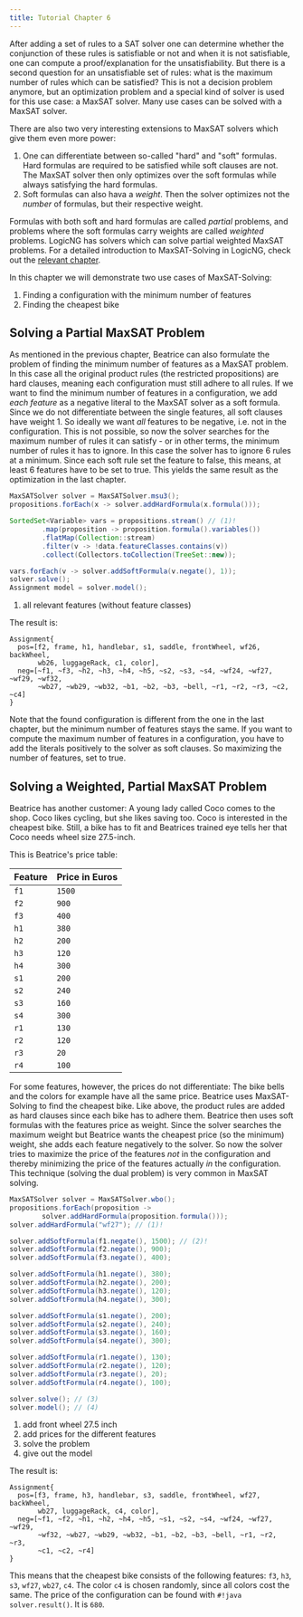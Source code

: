 ```yaml
---
title: Tutorial Chapter 6
---
```


After adding a set of rules to a SAT solver one can determine whether the conjunction of these rules is satisfiable or not and when it is not satisfiable, one can compute a proof/explanation for the unsatisfiability.  But there is a second question for an unsatisfiable set of rules: what is the maximum number of rules which can be satisfied?  This is not a decision problem anymore, but an optimization problem and a special kind of solver is used for this use case: a MaxSAT solver.  Many use cases can be solved with a MaxSAT solver.

There are also two very interesting extensions to MaxSAT solvers which give them even more power:

1. One can differentiate between so-called "hard" and "soft" formulas. Hard formulas are required to be satisfied while soft clauses are not.  The MaxSAT solver then only optimizes over the soft formulas while always satisfying the hard formulas.
2. Soft formulas can also hava a *weight*.  Then the solver optimizes not the *number* of formulas, but their respective weight.

Formulas with both soft and hard formulas are called *partial* problems, and problems where the soft formulas carry weights are called *weighted* problems.  LogicNG has solvers which can solve partial weighted MaxSAT problems.  For a detailed introduction to MaxSAT-Solving in LogicNG, check out the [relevant chapter](../../documentation/solvers/maxsat-solving).

In this chapter we will demonstrate two use cases of MaxSAT-Solving:

1. Finding a configuration with the minimum number of features
2. Finding the cheapest bike


## Solving a Partial MaxSAT Problem

As mentioned in the previous chapter, Beatrice can also formulate the problem of finding the minimum number of features as a MaxSAT problem.  In this case all the original product rules (the restricted propositions) are hard clauses, meaning each configuration must still adhere to all rules.  If we want to find the minimum number of features in a configuration, we add *each feature* as a negative literal to the MaxSAT solver as a soft formula.  Since we do not differentiate between the single features, all soft clauses have weight 1.  So ideally we want *all* features to be negative, i.e. not in the configuration.  This is not possible, so now the solver searches for the maximum number of rules it can satisfy - or in other terms, the minimum number of rules it has to ignore.  In this case the solver has to ignore 6 rules at a minimum.  Since each soft rule set the feature to false, this means, at least 6 features have to be set to true.  This yields the same result as the optimization in the last chapter.

``` java
MaxSATSolver solver = MaxSATSolver.msu3();
propositions.forEach(x -> solver.addHardFormula(x.formula()));

SortedSet<Variable> vars = propositions.stream() // (1)!
        .map(proposition -> proposition.formula().variables())
        .flatMap(Collection::stream)
        .filter(v -> !data.featureClasses.contains(v))
        .collect(Collectors.toCollection(TreeSet::new));

vars.forEach(v -> solver.addSoftFormula(v.negate(), 1));
solver.solve();
Assignment model = solver.model();
```

1. all relevant features (without feature classes)

The result is:

```
Assignment{
  pos=[f2, frame, h1, handlebar, s1, saddle, frontWheel, wf26, backWheel,
       wb26, luggageRack, c1, color],
  neg=[~f1, ~f3, ~h2, ~h3, ~h4, ~h5, ~s2, ~s3, ~s4, ~wf24, ~wf27, ~wf29, ~wf32,
       ~wb27, ~wb29, ~wb32, ~b1, ~b2, ~b3, ~bell, ~r1, ~r2, ~r3, ~c2, ~c4]
}
```

Note that the found configuration is different from the one in the last chapter, but the minimum number of features stays the same.  If you want to compute the maximum number of features in a configuration, you have to add the literals positively to the solver as soft clauses.  So maximizing the number of features, set to true.


## Solving a Weighted, Partial MaxSAT Problem

Beatrice has another customer: A young lady called Coco comes to the shop. Coco likes cycling, but she likes saving too.  Coco is interested in the cheapest bike.
Still, a bike has to fit and Beatrices trained eye tells her that Coco needs wheel size 27.5-inch.

This is Beatrice's price table:

| Feature | Price in Euros |
|---------|----------------|
| `f1`    | `1500`         |
| `f2`    | `900`          |
| `f3`    | `400`          |
| `h1`    | `380`          |
| `h2`    | `200`          |
| `h3`    | `120`          |
| `h4`    | `300`          |
| `s1`    | `200`          |
| `s2`    | `240`          |
| `s3`    | `160`          |
| `s4`    | `300`          |
| `r1`    | `130`          |
| `r2`    | `120`          |
| `r3`    | `20`           |
| `r4`    | `100`          |

For some features, however, the prices do not differentiate: The bike bells and the colors for example have all the same price.  Beatrice uses MaxSAT-Solving to find the cheapest bike. Like above, the product rules are added as hard clauses since each bike has to adhere them.  Beatrice then uses soft formulas with the features price as weight.  Since the solver searches the maximum weight but Beatrice wants the cheapest price (so the minimum) weight, she adds each feature negatively to the solver.  So now the solver tries to maximize the price of the features *not* in the configuration and thereby minimizing the price of the features actually *in* the configuration.  This technique (solving the dual problem) is very common in MaxSAT solving.

``` java
MaxSATSolver solver = MaxSATSolver.wbo();
propositions.forEach(proposition ->
        solver.addHardFormula(proposition.formula()));
solver.addHardFormula("wf27"); // (1)!

solver.addSoftFormula(f1.negate(), 1500); // (2)!
solver.addSoftFormula(f2.negate(), 900);
solver.addSoftFormula(f3.negate(), 400);

solver.addSoftFormula(h1.negate(), 380);
solver.addSoftFormula(h2.negate(), 200);
solver.addSoftFormula(h3.negate(), 120);
solver.addSoftFormula(h4.negate(), 300);

solver.addSoftFormula(s1.negate(), 200);
solver.addSoftFormula(s2.negate(), 240);
solver.addSoftFormula(s3.negate(), 160);
solver.addSoftFormula(s4.negate(), 300);

solver.addSoftFormula(r1.negate(), 130);
solver.addSoftFormula(r2.negate(), 120);
solver.addSoftFormula(r3.negate(), 20);
solver.addSoftFormula(r4.negate(), 100);

solver.solve(); // (3)
solver.model(); // (4)
```

1. add front wheel 27.5 inch
2. add prices for the different features
3. solve the problem
4. give out the model

The result is:

```
Assignment{
  pos=[f3, frame, h3, handlebar, s3, saddle, frontWheel, wf27, backWheel,
       wb27, luggageRack, c4, color],
  neg=[~f1, ~f2, ~h1, ~h2, ~h4, ~h5, ~s1, ~s2, ~s4, ~wf24, ~wf27, ~wf29,
       ~wf32, ~wb27, ~wb29, ~wb32, ~b1, ~b2, ~b3, ~bell, ~r1, ~r2, ~r3,
       ~c1, ~c2, ~r4]
}
```

This means that the cheapest bike consists of the following features: `f3`, `h3`, `s3`, `wf27`, `wb27`, `c4`.  The color `c4` is chosen randomly, since all colors cost the same.  The price of the configuration can be found with `#!java solver.result()`. It is `680`.
